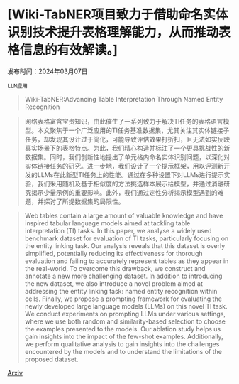 # [Wiki-TabNER项目致力于借助命名实体识别技术提升表格理解能力，从而推动表格信息的有效解读。]

发布时间：2024年03月07日

`LLM应用`

> Wiki-TabNER:Advancing Table Interpretation Through Named Entity Recognition

> 网络表格富含宝贵知识，由此催生了一系列致力于解决TI任务的表格语言模型。本文聚焦于一个广泛应用的TI任务基准数据集，尤其关注其实体链接子任务，却发现其设计过于简化，可能导致评估效果打折扣，且无法如实反映真实场景下的表格特点。为此，我们精心构造并标注了一个更具挑战性的新数据集。同时，我们创新性地提出了单元格内命名实体识别问题，以深化对实体链接任务的研究。进一步地，我们设计了一个提示框架，用以评测新开发的LLMs在此新型TI任务上的性能。通过在多种设置下对LLMs进行提示实验，我们采用随机及基于相似度的方法挑选样本展示给模型，并通过消融研究揭示少量示例的重要影响。此外，我们通过定性分析揭示模型遇到的难题，并探讨了所提数据集的局限性。

> Web tables contain a large amount of valuable knowledge and have inspired tabular language models aimed at tackling table interpretation (TI) tasks. In this paper, we analyse a widely used benchmark dataset for evaluation of TI tasks, particularly focusing on the entity linking task. Our analysis reveals that this dataset is overly simplified, potentially reducing its effectiveness for thorough evaluation and failing to accurately represent tables as they appear in the real-world. To overcome this drawback, we construct and annotate a new more challenging dataset. In addition to introducing the new dataset, we also introduce a novel problem aimed at addressing the entity linking task: named entity recognition within cells. Finally, we propose a prompting framework for evaluating the newly developed large language models (LLMs) on this novel TI task. We conduct experiments on prompting LLMs under various settings, where we use both random and similarity-based selection to choose the examples presented to the models. Our ablation study helps us gain insights into the impact of the few-shot examples. Additionally, we perform qualitative analysis to gain insights into the challenges encountered by the models and to understand the limitations of the proposed dataset.

[Arxiv](https://arxiv.org/abs/2403.04577)